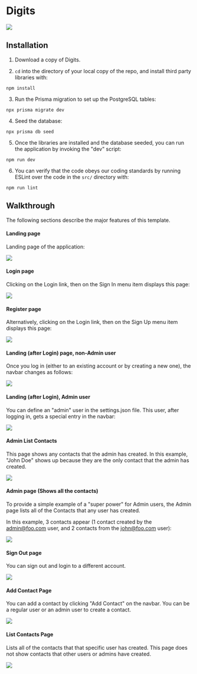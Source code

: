 # Digits

<img src="doc/landing-page.png">

## Installation

1. Download a copy of Digits.

2. `cd` into the directory of your local copy of the repo, and install third party libraries with:

```
npm install
```

3. Run the Prisma migration to set up the PostgreSQL tables:

```
npx prisma migrate dev
```

4. Seed the database:

```
npx prisma db seed
```

5. Once the libraries are installed and the database seeded, you can run the application by invoking the "dev" script:

```
npm run dev
```

6. You can verify that the code obeys our coding standards by running ESLint over the code in the `src/` directory with:

```
npm run lint
```

## Walkthrough

The following sections describe the major features of this template.

#### Landing page

Landing page of the application:

<img src="doc/landing-page.png">

#### Login page

Clicking on the Login link, then on the Sign In menu item displays this page:

<img src="doc/signin-page.png">

#### Register page

Alternatively, clicking on the Login link, then on the Sign Up menu item displays this page:

<img src="doc/register-page.png">

#### Landing (after Login) page, non-Admin user

Once you log in (either to an existing account or by creating a new one), the navbar changes as follows:

<img src="doc/landing-after-login-page.png">

#### Landing (after Login), Admin user

You can define an "admin" user in the settings.json file. This user, after logging in, gets a special entry in the navbar:

<img src="doc/admin-landing-page.png">

#### Admin List Contacts

This page shows any contacts that the admin has created. In this example, "John Doe" shows up because they are the only contact that the admin has created.

<img src="doc/admin-list-page.png">

#### Admin page (Shows all the contacts)

To provide a simple example of a "super power" for Admin users, the Admin page lists all of the Contacts that any user has created.

In this example, 3 contacts appear (1 contact created by the admin@foo.com user, and 2 contacts from the john@foo.com user):

<img src="doc/admin-list-contacts-page.png">

#### Sign Out page

You can sign out and login to a different account.

<img src="doc/signout-page.png">

#### Add Contact Page

You can add a contact by clicking "Add Contact" on the navbar. You can be a regular user or an admin user to create a contact.

<img src="doc/add-contact.png">

#### List Contacts Page

Lists all of the contacts that that specific user has created. This page does not show contacts that other users or admins have created.

<img src="doc/list-contact.png">
